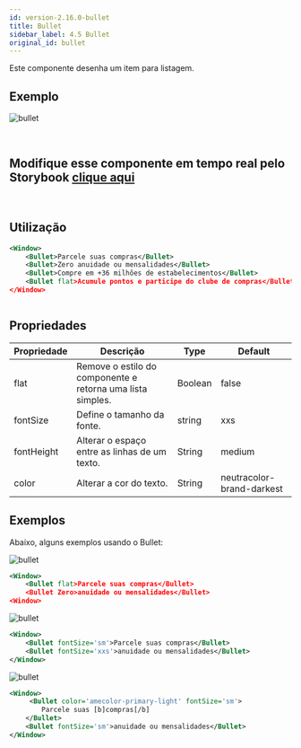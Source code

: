 ```yaml
---
id: version-2.16.0-bullet
title: Bullet
sidebar_label: 4.5 Bullet
original_id: bullet
---
```


Este componente desenha um item para listagem.

## Exemplo

![bullet](assets/images_components/v2.0.0/bullet.jpg)

<br>

## Modifique esse componente em tempo real pelo Storybook [clique aqui](https://ame-miniapp-components.calindra.com.br/storybook/?path=/story/textos-bullet--basic)

<br>

## Utilização

```xml
<Window>
    <Bullet>Parcele suas compras</Bullet>
    <Bullet>Zero anuidade ou mensalidades</Bullet>
    <Bullet>Compre em +36 milhões de estabelecimentos</Bullet>
    <Bullet flat>Acumule pontos e participe do clube de compras</Bullet>
</Window>
```

![]()

## Propriedades

| Propriedade | Descrição                                                  | Type    | Default                   |
|-------------|------------------------------------------------------------|---------|---------------------------|
| flat        | Remove o estilo do componente e retorna uma lista simples. | Boolean | false                     |
| fontSize    | Define o tamanho da fonte.                                 | string  | xxs                       |
| fontHeight  | Alterar o espaço entre as linhas de um texto.              | String  | medium                    |
| color       | Alterar a cor do texto.                                    | String  | neutracolor-brand-darkest |

## Exemplos

Abaixo, alguns exemplos usando o Bullet:

![bullet](assets/images_components/v2.16.0/bullet_flat.png)

```xml
<Window>
    <Bullet flat>Parcele suas compras</Bullet>
    <Bullet Zero>anuidade ou mensalidades</Bullet>
<Window>
```
![bullet](assets/images_components/v2.16.0/bullet_fontSize.png)

```xml
<Window>
    <Bullet fontSize='sm'>Parcele suas compras</Bullet>
    <Bullet fontSize='xxs'>anuidade ou mensalidades</Bullet>
</Window>
```
![bullet](assets/images_components/v2.16.0/bullet_color.png)

```xml
<Window>
     <Bullet color='amecolor-primary-light' fontSize='sm'>
        Parcele suas [b]compras[/b]
    </Bullet>
    <Bullet fontSize='sm'>anuidade ou mensalidades</Bullet>
</Window>
```

